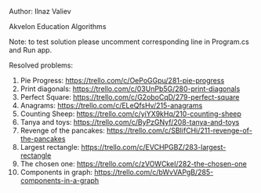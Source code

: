 ﻿Author: Ilnaz Valiev

Akvelon Education Algorithms

Note: to test solution please uncomment corresponding line in Program.cs and Run app.

Resolved problems:

1) Pie Progress: https://trello.com/c/OePoGGpu/281-pie-progress
2) Print diagonals: https://trello.com/c/03UnPb5G/280-print-diagonals
3) Perfect Square: https://trello.com/c/G2oboCqD/279-perfect-square
4) Anagrams: https://trello.com/c/ELeQfsHv/215-anagrams
5) Counting Sheep: https://trello.com/c/yiYX9kHq/210-counting-sheep
6) Tanya and toys: https://trello.com/c/ByPzGNyf/208-tanya-and-toys
7) Revenge of the pancakes: https://trello.com/c/SBIifCHi/211-revenge-of-the-pancakes
8) Largest rectangle: https://trello.com/c/EVCHPGBZ/283-largest-rectangle
9) The chosen one: https://trello.com/c/zVOWCkeI/282-the-chosen-one
10) Components in graph: https://trello.com/c/bWvVAPgB/285-components-in-a-graph